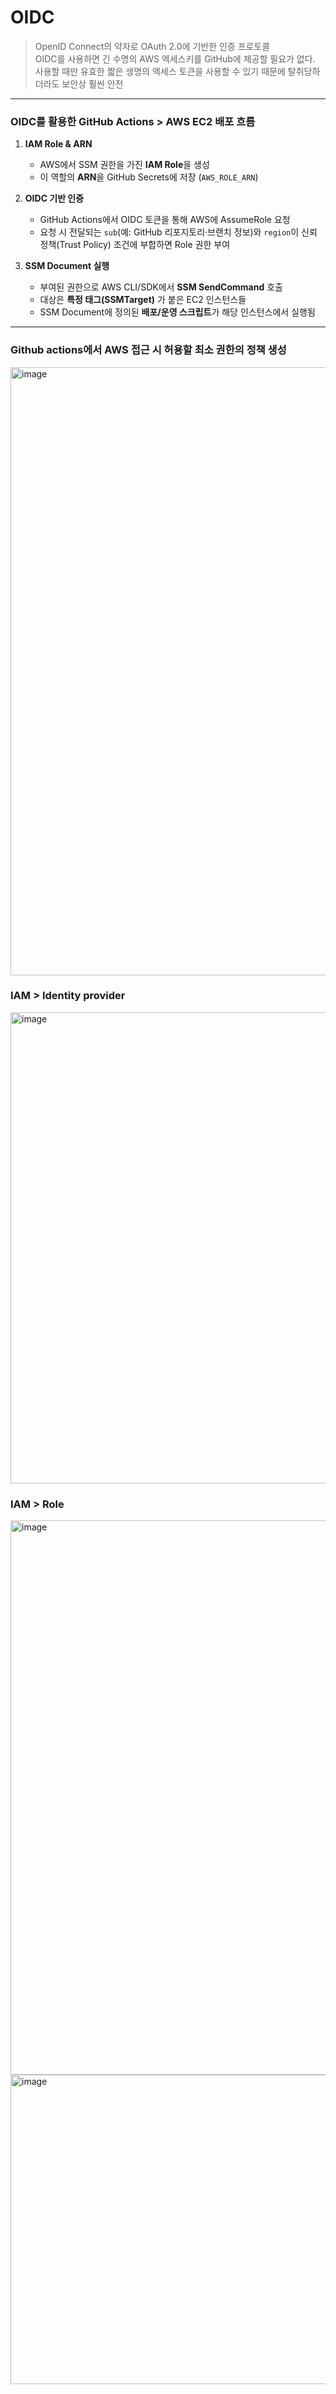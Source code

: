 # OIDC

> OpenID Connect의 약자로 OAuth 2.0에 기반한 인증 프로토콜 \
> OIDC를 사용하면 긴 수명의 AWS 엑세스키를 GitHub에 제공할 필요가 없다. \
> 사용할 때만 유효한 짧은 생명의 엑세스 토큰을 사용할 수 있기 때문에 탈취당하더라도 보안상 훨씬 안전

---

### OIDC를 활용한 GitHub Actions > AWS EC2 배포 흐름
1. **IAM Role & ARN**
   - AWS에서 SSM 권한을 가진 **IAM Role**을 생성
   - 이 역할의 **ARN**을 GitHub Secrets에 저장 (`AWS_ROLE_ARN`)

2. **OIDC 기반 인증**
   - GitHub Actions에서 OIDC 토큰을 통해 AWS에 AssumeRole 요청
   - 요청 시 전달되는 `sub`(예: GitHub 리포지토리·브랜치 정보)와 `region`이 신뢰 정책(Trust Policy) 조건에 부합하면 Role 권한 부여

3. **SSM Document 실행**
   - 부여된 권한으로 AWS CLI/SDK에서 **SSM SendCommand** 호출
   - 대상은 **특정 태그(SSMTarget)** 가 붙은 EC2 인스턴스들
   - SSM Document에 정의된 **배포/운영 스크립트**가 해당 인스턴스에서 실행됨

---

### Github actions에서 AWS 접근 시 허용할 최소 권한의 정책 생성
<img width="2541" height="973" alt="image" src="https://github.com/user-attachments/assets/aa1e45f9-0621-4fd6-a1d1-07e2afb660e8" />

### IAM > Identity provider
<img width="2106" height="754" alt="image" src="https://github.com/user-attachments/assets/a2548036-56e2-41b8-a4f5-2f9282ca62bc" />

### IAM > Role
<img width="1796" height="887" alt="image" src="https://github.com/user-attachments/assets/6683043c-a5a6-4ba8-88fe-2342be44cda6" />
<img width="2550" height="495" alt="image" src="https://github.com/user-attachments/assets/53dc9c1f-5301-40f1-b28b-114f0c80386f" />
